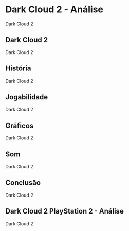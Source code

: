 ---
---

# Dark Cloud 2 - Análise

Dark Cloud 2

## Dark Cloud 2

Dark Cloud 2

## História

Dark Cloud 2

## Jogabilidade

Dark Cloud 2

## Gráficos

Dark Cloud 2

## Som

Dark Cloud 2

## Conclusão

Dark Cloud 2

## Dark Cloud 2 PlayStation 2 - Análise

Dark Cloud 2
